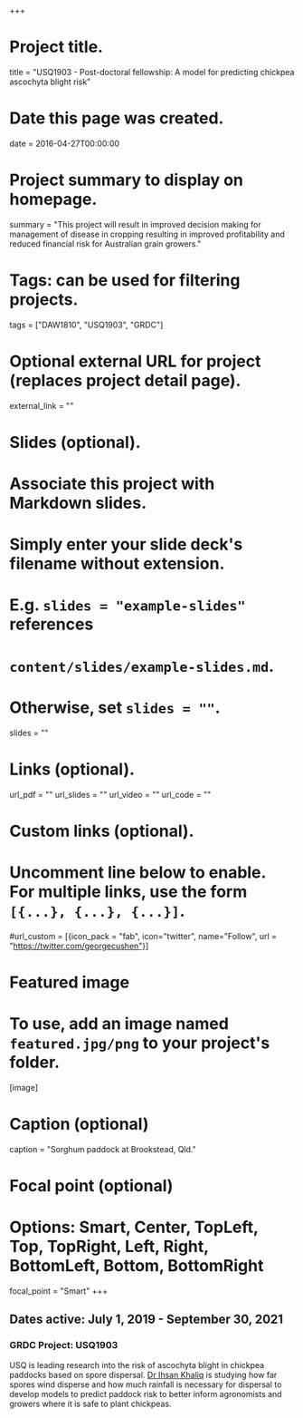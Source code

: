 +++
# Project title.
title = "USQ1903 - Post-doctoral fellowship: A model for predicting chickpea ascochyta blight risk"

# Date this page was created.
date = 2016-04-27T00:00:00

# Project summary to display on homepage.
summary = "This project will result in improved decision making for management of disease in cropping resulting in improved profitability and reduced financial risk for Australian grain growers."

# Tags: can be used for filtering projects.
tags = ["DAW1810", "USQ1903", "GRDC"]

# Optional external URL for project (replaces project detail page).
external_link = ""

# Slides (optional).
#   Associate this project with Markdown slides.
#   Simply enter your slide deck's filename without extension.
#   E.g. `slides = "example-slides"` references 
#   `content/slides/example-slides.md`.
#   Otherwise, set `slides = ""`.
slides = ""

# Links (optional).
url_pdf = ""
url_slides = ""
url_video = ""
url_code = ""

# Custom links (optional).
#   Uncomment line below to enable. For multiple links, use the form `[{...}, {...}, {...}]`.
#url_custom = [{icon_pack = "fab", icon="twitter", name="Follow", url = "https://twitter.com/georgecushen"}]

# Featured image
# To use, add an image named `featured.jpg/png` to your project's folder. 
[image]
  # Caption (optional)
  caption = "Sorghum paddock at Brookstead, Qld."
  
  # Focal point (optional)
  # Options: Smart, Center, TopLeft, Top, TopRight, Left, Right, BottomLeft, Bottom, BottomRight
  focal_point = "Smart"
+++

## Dates active: July 1, 2019 - September 30, 2021

### GRDC Project: USQ1903

USQ is leading research into the risk of ascochyta blight in chickpea paddocks based on spore dispersal. [Dr Ihsan Khaliq](https://www.researchgate.net/profile/Ihsan_Khaliq3) is studying how far spores wind disperse and how much rainfall is necessary for dispersal to develop models to predict paddock risk to better inform agronomists and growers where it is safe to plant chickpeas.
